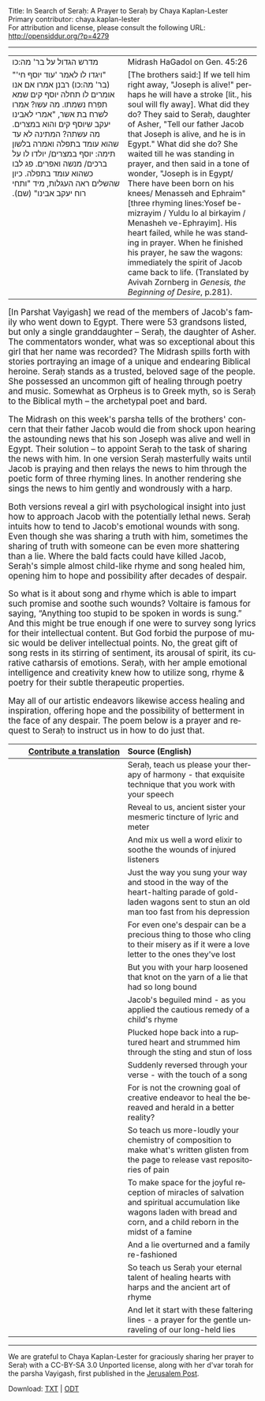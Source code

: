 <html>
<head></head>
<body>
Title: In Search of Seraḥ: A Prayer to Seraḥ by Chaya Kaplan-Lester<br />
Primary contributor: chaya.kaplan-lester<br />
For attribution and license, please consult the following URL: <a href="http://opensiddur.org/?p=4279">http://opensiddur.org/?p=4279</a>
<p />
<hr />

<table style="margin-left: auto;margin-right: auto;">
<tbody>
<tr>
<td style="vertical-align:top;" width="46%">
<div class="hebrew" lang="he">
מדרש הגדול על בר' מה:כו
</span></div></td>
 
<td style="vertical-align:top;" width="53%"><div class="english" lang="en">
Midrash HaGadol on Gen. 45:26
</div></td></tr>   <tr><td style="vertical-align:top;" width="46%"><div class="liturgy" lang="he">
‎‏"ויגדו לו לאמר 'עוד יוסף חי'" (בר' מה:כו) רבנן אמרו אם אנו אומרים לו תחלה יוסף קים שמא תפרח נשמתו. מה עשו? אמרו לשרח בת אשר, "אמרי לאבינו יעקב שיוסף קים והוא במצרים. מה עשתה? המתינה לא עד שהוא עומד בתפלה ואמרה בלשון תימה: יוסף במצרים/ יולדו לו על ברכים/ מנשה ואפרים. פג לבו כשהוא עומד בתפלה. כיון שהשלים ראה העגלות, מיד "ותחי רוח יעקב אבינו" (שם).‏
</span></div></td>
 
<td style="vertical-align:top;" width="53%"><div class="english" lang="en">
[The brothers said:] If we tell him right away, "Joseph is alive!" perhaps he will have a stroke [lit., his soul will fly away]. What did they do? They said to Seraḥ, daughter of Asher, "Tell our father Jacob that Joseph is alive, and he is in Egypt." What did she do? She waited till he was standing in prayer, and then said in a tone of wonder, "Joseph is in Egypt/ There have been born on his knees/ Menasseh and Ephraim" [three rhyming lines:Yosef be-mizrayim / Yuldu lo al birkayim / Menasheh ve-Ephrayim]. His heart failed, while he was standing in prayer. When he finished his prayer, he saw the wagons: immediately the spirit of Jacob came back to life. (Translated by Avivah Zornberg in <em>Genesis, the Beginning of Desire</em>, p.281).
</div></td></tr>
</tbody></table>

<div class="english" lang="en" style="font-size: 1.2em;">
[In Parshat Vayigash] we read of the members of Jacob's family who went down to Egypt. There were 53 grandsons listed, but only a single granddaughter – Seraḥ, the daughter of Asher. The commentators wonder, what was so exceptional about this girl that her name was recorded? The Midrash spills forth with stories portraying an image of a unique and endearing Biblical heroine. Seraḥ stands as a trusted, beloved sage of the people. She possessed an uncommon gift of healing through poetry and music. Somewhat as Orpheus is to Greek myth, so is Seraḥ to the Biblical myth – the archetypal poet and bard.

The Midrash on this week's parsha tells of the brothers' concern that their father Jacob would die from shock upon hearing the astounding news that his son Joseph was alive and well in Egypt. Their solution – to appoint Seraḥ to the task of sharing the news with him. In one version Seraḥ masterfully waits until Jacob is praying and then relays the news to him through the poetic form of three rhyming lines. In another rendering she sings the news to him gently and wondrously with a harp.

Both versions reveal a girl with psychological insight into just how to approach Jacob with the potentially lethal news. Seraḥ intuits how to tend to Jacob's emotional wounds with song. Even though she was sharing a truth with him, sometimes the sharing of truth with someone can be even more shattering than a lie. Where the bald facts could have killed Jacob, Seraḥ's simple almost child-like rhyme and song healed him, opening him to hope and possibility after decades of despair.

So what is it about song and rhyme which is able to impart such promise and soothe such wounds? Voltaire is famous for saying, “Anything too stupid to be spoken in words is sung.” And this might be true enough if one were to survey song lyrics for their intellectual content. But God forbid the purpose of music would be deliver intellectual points. No, the great gift of song rests in its stirring of sentiment, its arousal of spirit, its curative catharsis of emotions. Seraḥ, with her ample emotional intelligence and creativity knew how to utilize song, rhyme &amp; poetry for their subtle therapeutic properties.

May all of our artistic endeavors likewise access healing and inspiration, offering hope and the possibility of betterment in the face of any despair. The poem below is a prayer and request to Seraḥ to instruct us in how to do just that.
</div>


<table style="margin-left: auto;margin-right: auto;" class="draggable">
<thead><tr><th id="x" style="text-align: right;"><a href="https://opensiddur.org/contributing/upload/">Contribute a translation</a></th><th style="text-align: left;">Source (English)</th></tr></thead>
<tbody>
<tr>
<td style="vertical-align:top;" width="46%">
<div class="liturgy" lang="he">

</span></div>
</td>
 
<td style="vertical-align:top;" width="53%">
<div class="english" lang="en">
Seraḥ, teach us please
your therapy of harmony
- that exquisite technique
that you work with your speech
</div></td>
</tr>


<tr>
 <td style="vertical-align:top;" width="46%">
 <div class="liturgy" lang="he">
 
</span></div>
 </td>
  
 <td style="vertical-align:top;" width="53%">
<div class="english" lang="en">
Reveal to us, ancient sister
your mesmeric tincture
of lyric and meter
</div></td>
</tr>


<tr>
 <td style="vertical-align:top;" width="46%">
 <div class="liturgy" lang="he">
 
</span></div>
 </td>
  
 <td style="vertical-align:top;" width="53%">
<div class="english" lang="en">
And mix us well a word elixir
to soothe the wounds of
injured listeners
</div></td>
</tr>


<tr>
 <td style="vertical-align:top;" width="46%">
 <div class="liturgy" lang="he">
 
</span></div>
 </td>
  
 <td style="vertical-align:top;" width="53%">
<div class="english" lang="en">
Just the way
you sung your way
and stood in the way
of the heart-halting parade
of gold-laden wagons
sent to stun an old man
too fast from his depression
</div></td>
</tr>


<tr>
 <td style="vertical-align:top;" width="46%">
 <div class="liturgy" lang="he">
 
</span></div>
 </td>
  
 <td style="vertical-align:top;" width="53%">
<div class="english" lang="en">
For even one's despair can be
a precious thing
to those who cling to their misery
as if it were a love letter
to the ones they've lost
</div></td>
</tr>


<tr>
 <td style="vertical-align:top;" width="46%">
 <div class="liturgy" lang="he">
 
</span></div>
 </td>
  
 <td style="vertical-align:top;" width="53%">
<div class="english" lang="en">
But you with your harp
loosened that knot
on the yarn of a lie
that had so long bound
</div></td>
</tr>


<tr>
 <td style="vertical-align:top;" width="46%">
 <div class="liturgy" lang="he">
 
</span></div>
 </td>
  
 <td style="vertical-align:top;" width="53%">
<div class="english" lang="en">
Jacob's beguiled mind
- as you applied
the cautious remedy
of a child's rhyme
</div></td>
</tr>


<tr>
 <td style="vertical-align:top;" width="46%">
 <div class="liturgy" lang="he">
 
</span></div>
 </td>
  
 <td style="vertical-align:top;" width="53%">
<div class="english" lang="en">
Plucked hope back
into a ruptured heart
and strummed him
through the sting and stun
of loss
</div></td>
</tr>


<tr>
 <td style="vertical-align:top;" width="46%">
 <div class="liturgy" lang="he">
 
</span></div>
 </td>
  
 <td style="vertical-align:top;" width="53%">
<div class="english" lang="en">
Suddenly reversed
through your verse
- with the touch of a song
</div></td>
</tr>


<tr>
 <td style="vertical-align:top;" width="46%">
 <div class="liturgy" lang="he">
 
</span></div>
 </td>
  
 <td style="vertical-align:top;" width="53%">
<div class="english" lang="en">
For is not the crowning goal
of creative endeavor
to heal the bereaved
and herald in a better reality?
</div></td>
</tr>


<tr>
 <td style="vertical-align:top;" width="46%">
 <div class="liturgy" lang="he">
 
</span></div>
 </td>
  
 <td style="vertical-align:top;" width="53%">
<div class="english" lang="en">
So teach us more-loudly your
chemistry of composition
to make what's written
glisten from the page
to release vast repositories of pain
</div></td>
</tr>


<tr>
 <td style="vertical-align:top;" width="46%">
 <div class="liturgy" lang="he">
 
</span></div>
 </td>
  
 <td style="vertical-align:top;" width="53%">
<div class="english" lang="en">
To make space for
the joyful reception of miracles
of salvation and spiritual accumulation
like wagons laden with bread
and corn, and a child reborn
in the midst of a famine
</div></td>
</tr>


<tr>
 <td style="vertical-align:top;" width="46%">
 <div class="liturgy" lang="he">
 
</span></div>
 </td>
  
 <td style="vertical-align:top;" width="53%">
<div class="english" lang="en">
And a lie overturned
and a family re-fashioned
</div></td>
</tr>


<tr>
 <td style="vertical-align:top;" width="46%">
 <div class="liturgy" lang="he">
 
</span></div>
 </td>
  
 <td style="vertical-align:top;" width="53%">
<div class="english" lang="en">
So teach us Seraḥ
your eternal talent
of healing hearts with harps
and the ancient art
of rhyme
</div></td>
</tr>


<tr>
 <td style="vertical-align:top;" width="46%">
 <div class="liturgy" lang="he">
 
</span></div>
 </td>
  
 <td style="vertical-align:top;" width="53%">
<div class="english" lang="en">
And let it start
with these faltering lines
- a prayer
for the gentle unraveling
of our long-held
lies
</div></td>
</tr>
</tbody></table>

<hr />

We are grateful to Chaya Kaplan-Lester for graciously sharing her prayer to Seraḥ with a CC-BY-SA 3.0 Unported license, along with her d'var torah for the parsha Vayigash, first published in the <a href="http://web.archive.org/web/20120104160443/http://blogs.jpost.com/content/vayigash-search-serach-0">Jerusalem Post</a>.

Download: <a href="https://opensiddur.org/wp-content/uploads/2012/01/Chaya-Kaplan-Lester-Vayigash-and-A-Prayer-to-Serach.txt">TXT</a> | <a href="https://opensiddur.org/wp-content/uploads/2012/01/Chaya-Kaplan-Lester-Vayigash-and-A-Prayer-to-Serach.odt">ODT</a>
</body>
</html>